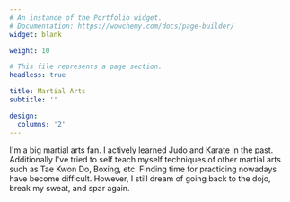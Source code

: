 ```yaml
---
# An instance of the Portfolio widget.
# Documentation: https://wowchemy.com/docs/page-builder/
widget: blank

weight: 10

# This file represents a page section.
headless: true

title: Martial Arts
subtitle: ''

design:
  columns: '2'
---
```


I'm a big martial arts fan. I actively learned Judo and Karate in the past. Additionally I've tried to self teach myself techniques of other martial arts such as Tae Kwon Do, Boxing, etc. Finding time for practicing nowadays have become difficult. However, I still dream of going back to the dojo, break my sweat, and spar again.